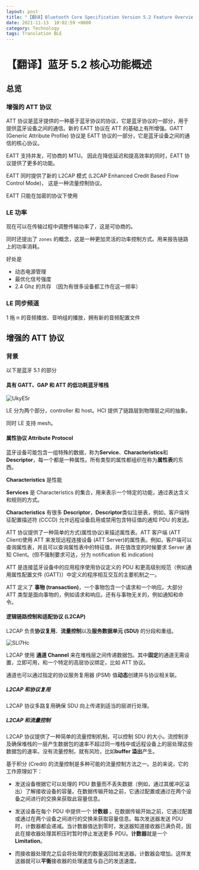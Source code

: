 ```yaml
---
layout: post
title: "【翻译】Bluetooth Core Specification Version 5.2 Feature Overview"
date: 2021-11-13  10:02:59 +0800
category: Technology
tags: Translation BLE
---
```

# 【翻译】蓝牙 5.2 核心功能概述
## 总览
### 增强的 ATT 协议
ATT 协议是蓝牙提供的一种基于蓝牙协议的协议，它是蓝牙协议的一部分，用于提供蓝牙设备之间的通信。新的 EATT 协议在 ATT 的基础上有所增强。GATT (Generic Attribute Profile) 协议是 EATT 协议的一部分，它是蓝牙设备之间的通信的核心协议。

EATT 支持并发，可协商的 MTU。 因此在降低延迟和提高效率的同时，EATT 协议提供了更多的功能。

EATT 同时提供了新的 L2CAP 模式 (L2CAP Enhanced Credit Based Flow Control Mode)， 这是一种流量控制协议。

EATT 只能在加密的协议下使用

### LE 功率
现在可以在传输过程中调整传输功率了，这是可协商的。

同时还提出了 `zones` 的概念，这是一种更加灵活的功率控制方式。用来报告链路上的功率消耗。

好处是 
- 动态电源管理
- 最优化信号强度
- 2.4 Ghz 的共存 （因为有很多设备都工作在这一频率）

### LE 同步频道
1 拖 n 的音频播放、音响组的播放，拥有新的音频配置文件



## 增强的 ATT 协议
### 背景
以下是蓝牙 5.1 的部分
#### 具有 GATT、GAP 和 ATT 的低功耗蓝牙堆栈

![UkyE5r](https://oss.aaaab3n.moe/uPic/UkyE5r.png)

LE 分为两个部分，controller 和 host。HCI 提供了链路层到物理层之间的抽象。

同时 LE 支持 mesh。

#### 属性协议 Attribute Protocol
蓝牙设备可能包含一组特殊的数据，称为**Service**、**Characteristics**和**Descriptor**，每一个都是一种属性。所有类型的属性都组织在称为**属性表**的东西。

**Characteristics** 是性能

**Services** 是 Characteristics 的集合，用来表示一个特定的功能，通过表达含义和规则的方式。

**Characteristics** 有很多 **Descriptor**，**Descriptor**类似注册表，例如，客户端特征配置描述符 (CCCD) 允许远程设备启用或禁用包含特征值的通知 PDU 的发送。

ATT 协议提供了一种简单的方式(属性协议)来描述属性表。ATT 客户端 (ATT Client)使用 ATT 来发现远程连接设备 (ATT Server)的属性表。例如，客户端可以查询属性表，并且可以查询属性表中的特征值，并在值改变的时候要求 Server 通知 Client。(但不强制要求可达，分为 notification 和 indication)

ATT 是连接蓝牙设备中的应用程序使用协议定义的 PDU 和更高级别规范（例如通用属性配置文件 (GATT)）中定义的程序相互交互的主要机制之一。

ATT 定义了 **事物 (transaction)**，一个事物包含一个请求和一个响应。大部分 ATT 类型是面向事物的，例如请求和响应。还有与事物无关的，例如通知和命令。

#### 逻辑链路控制和适配协议 (L2CAP)
L2CAP 负责**协议复用**、**流量控制**以及**服务数据单元 (SDU)** 的分段和重组。

![SLl7Hc](https://oss.aaaab3n.moe/uPic/SLl7Hc.png)

L2CAP 使用 **通道 Channel** 来在堆栈层之间传递数据包。其中**固定**的通道无需设置，立即可用，和一个特定的高层协议绑定，比如 ATT 协议。

通道也可以通过指定的协议服务复用器 (PSM) 值**动态**创建并与协议相关联。

##### L2CAP 和协议复用
L2CAP 协议多路复用确保 SDU 向上传递到适当的层进行处理。

##### L2CAP 和流量控制
L2CAP 协议提供了一种简单的流量控制机制，可以控制 SDU 的大小。流控制涉及确保堆栈的一层产生数据包的速率不超过同一堆栈中或远程设备上的层处理这些数据包的速率。没有流量控制，就有风险，比如**buffer 溢出**产生。

基于积分 (Credit)  的流量控制是多种可能的流量控制方法之一。总的来说，它的工作原理如下：

- 发送设备根据它可以处理的 PDU 数量而不丢失数据（例如，通过其缓冲区溢出）了解接收设备的容量。在数据传输开始之前，它通过配置或通过在两个设备之间进行的交换来获取此容量信息。

- 发送设备在每个 PDU 中提供一个 **计数器** 。在数据传输开始之前，它通过配置或通过在两个设备之间进行的交换来获取容量信息。每次发送器发送 PDU 时，计数器都会递减。当计数器值达到零时，发送器知道接收器已满负荷，因此在接收器处理其积压时暂时停止发送更多 PDU。**计数器**就是一个 **Limitation**。

- 而接收器处理完之后会将处理完的数量返回给发送器。计数器会增加。这样发送器就可以**平衡**接收器的处理速度与自己的发送速度。


